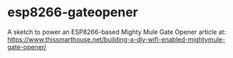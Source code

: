 # esp8266-gateopener

A sketch to power an ESP8266-based Mighty Mule Gate Opener
article at:
https://www.thissmarthouse.net/building-a-diy-wifi-enabled-mightymule-gate-opener/
